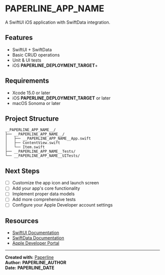 # __PAPERLINE_APP_NAME__

A SwiftUI iOS application with SwiftData integration.

## Features

- SwiftUI + SwiftData
- Basic CRUD operations
- Unit & UI tests
- iOS __PAPERLINE_DEPLOYMENT_TARGET__+

## Requirements

- Xcode 15.0 or later
- iOS __PAPERLINE_DEPLOYMENT_TARGET__ or later
- macOS Sonoma or later

## Project Structure

```
__PAPERLINE_APP_NAME__/
├── __PAPERLINE_APP_NAME__/
│   ├── __PAPERLINE_APP_NAME__App.swift
│   ├── ContentView.swift
│   └── Item.swift
├── __PAPERLINE_APP_NAME__Tests/
└── __PAPERLINE_APP_NAME__UITests/
```

## Next Steps

- [ ] Customize the app icon and launch screen
- [ ] Add your app's core functionality
- [ ] Implement proper data models
- [ ] Add more comprehensive tests
- [ ] Configure your Apple Developer account settings

## Resources

- [SwiftUI Documentation](https://developer.apple.com/documentation/swiftui)
- [SwiftData Documentation](https://developer.apple.com/documentation/swiftdata)
- [Apple Developer Portal](https://developer.apple.com)

---

**Created with:** [Paperline](https://github.com/PaperlineAI)  
**Author:** __PAPERLINE_AUTHOR__  
**Date:** __PAPERLINE_DATE__
